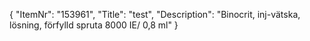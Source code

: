 {
  "ItemNr": "153961",
  "Title": "test",
  "Description": "Binocrit, inj-vätska, lösning, förfylld spruta 8000 IE/ 0,8 ml"
}